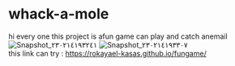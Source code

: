 # whack-a-mole
hi every one this project is afun game can play and catch anemail 
![Snapshot_٢٣٠٢١٤١٩٣٢٤١](https://user-images.githubusercontent.com/112709908/218799755-f8f25a75-adae-4b0a-bed1-4d9d2d527385.png)
![Snapshot_٢٣٠٢١٤١٩٣٣٠٧](https://user-images.githubusercontent.com/112709908/218799763-685554f8-a450-4070-8e0e-30f5970d41e4.png)
<br> 
this link can try : https://rokayael-kasas.github.io/fungame/
